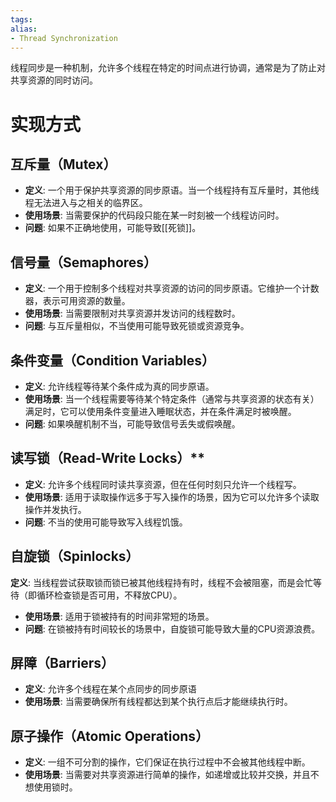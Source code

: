```yaml
---
tags: 
alias:
- Thread Synchronization
---
```

线程同步是一种机制，允许多个线程在特定的时间点进行协调，通常是为了防止对共享资源的同时访问。
# 实现方式
## 互斥量（Mutex）
- **定义**: 一个用于保护共享资源的同步原语。当一个线程持有互斥量时，其他线程无法进入与之相关的临界区。
- **使用场景**: 当需要保护的代码段只能在某一时刻被一个线程访问时。
- **问题**: 如果不正确地使用，可能导致[[死锁]]。
## 信号量（Semaphores）
- **定义**: 一个用于控制多个线程对共享资源的访问的同步原语。它维护一个计数器，表示可用资源的数量。
- **使用场景**: 当需要限制对共享资源并发访问的线程数时。
- **问题**: 与互斥量相似，不当使用可能导致死锁或资源竞争。

## 条件变量（Condition Variables）
  - **定义**: 允许线程等待某个条件成为真的同步原语。
 - **使用场景**: 当一个线程需要等待某个特定条件（通常与共享资源的状态有关）满足时，它可以使用条件变量进入睡眠状态，并在条件满足时被唤醒。
 - **问题**: 如果唤醒机制不当，可能导致信号丢失或假唤醒。
## 读写锁（Read-Write Locks）**
 - **定义**: 允许多个线程同时读共享资源，但在任何时刻只允许一个线程写。
 - **使用场景**: 适用于读取操作远多于写入操作的场景，因为它可以允许多个读取操作并发执行。
- **问题**: 不当的使用可能导致写入线程饥饿。
## 自旋锁（Spinlocks）
 **定义**: 当线程尝试获取锁而锁已被其他线程持有时，线程不会被阻塞，而是会忙等待（即循环检查锁是否可用，不释放CPU）。
- **使用场景**: 适用于锁被持有的时间非常短的场景。
- **问题**: 在锁被持有时间较长的场景中，自旋锁可能导致大量的CPU资源浪费。
## 屏障（Barriers）

- **定义**: 允许多个线程在某个点同步的同步原语
- **使用场景**: 当需要确保所有线程都达到某个执行点后才能继续执行时。
## 原子操作（Atomic Operations）
  
 - **定义**: 一组不可分割的操作，它们保证在执行过程中不会被其他线程中断。
 - **使用场景**: 当需要对共享资源进行简单的操作，如递增或比较并交换，并且不想使用锁时。